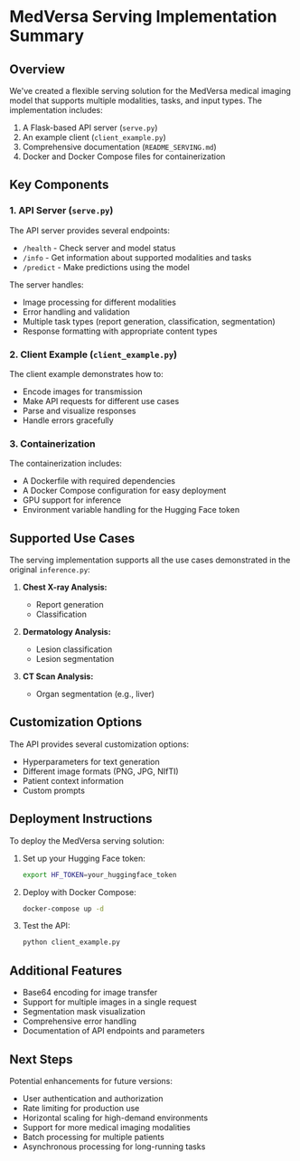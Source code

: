 # MedVersa Serving Implementation Summary

## Overview

We've created a flexible serving solution for the MedVersa medical imaging model that supports multiple modalities, tasks, and input types. The implementation includes:

1. A Flask-based API server (`serve.py`)
2. An example client (`client_example.py`)
3. Comprehensive documentation (`README_SERVING.md`)
4. Docker and Docker Compose files for containerization

## Key Components

### 1. API Server (`serve.py`)

The API server provides several endpoints:
- `/health` - Check server and model status
- `/info` - Get information about supported modalities and tasks
- `/predict` - Make predictions using the model

The server handles:
- Image processing for different modalities
- Error handling and validation
- Multiple task types (report generation, classification, segmentation)
- Response formatting with appropriate content types

### 2. Client Example (`client_example.py`)

The client example demonstrates how to:
- Encode images for transmission
- Make API requests for different use cases
- Parse and visualize responses
- Handle errors gracefully

### 3. Containerization

The containerization includes:
- A Dockerfile with required dependencies
- A Docker Compose configuration for easy deployment
- GPU support for inference
- Environment variable handling for the Hugging Face token

## Supported Use Cases

The serving implementation supports all the use cases demonstrated in the original `inference.py`:

1. **Chest X-ray Analysis:**
   - Report generation
   - Classification

2. **Dermatology Analysis:**
   - Lesion classification
   - Lesion segmentation

3. **CT Scan Analysis:**
   - Organ segmentation (e.g., liver)

## Customization Options

The API provides several customization options:
- Hyperparameters for text generation
- Different image formats (PNG, JPG, NIfTI)
- Patient context information
- Custom prompts

## Deployment Instructions

To deploy the MedVersa serving solution:

1. Set up your Hugging Face token:
   ```bash
   export HF_TOKEN=your_huggingface_token
   ```

2. Deploy with Docker Compose:
   ```bash
   docker-compose up -d
   ```

3. Test the API:
   ```bash
   python client_example.py
   ```

## Additional Features

- Base64 encoding for image transfer
- Support for multiple images in a single request
- Segmentation mask visualization
- Comprehensive error handling
- Documentation of API endpoints and parameters

## Next Steps

Potential enhancements for future versions:
- User authentication and authorization
- Rate limiting for production use
- Horizontal scaling for high-demand environments
- Support for more medical imaging modalities
- Batch processing for multiple patients
- Asynchronous processing for long-running tasks 